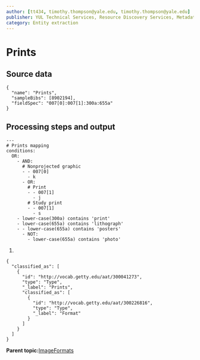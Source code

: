 ```yaml
---
author: [tt434, timothy.thompson@yale.edu, timothy.thompson@yale.edu]
publisher: YUL Technical Services, Resource Discovery Services, Metadata Services Unit
category: Entity extraction
---
```


# Prints

## Source data

```
{
  "name": "Prints",
  "sampleBibs": [8902194],
  "fieldSpec": "007[0]:007[1]:300a:655a"
}
```

## Processing steps and output

```
---
# Prints mapping
conditions:
  OR:
    - AND:    
      # Nonprojected graphic
      - - 007[0]
        - k
      - OR:
        # Print
        - - 007[1]
          - j
        # Study print
        - - 007[1]
          - s
    - lower-case(300a) contains 'print'
    - lower-case(655a) contains 'lithograph'
    - - lower-case(655a) contains 'posters'
      - NOT:
        - lower-case(655a) contains 'photo'
```

1.  
```
{
  "classified_as": [
    {
      "id": "http://vocab.getty.edu/aat/300041273",
      "type": "Type",
      "_label": "Prints",
      "classified_as": [
        {
          "id": "http://vocab.getty.edu/aat/300226816",
          "type": "Type",
          "_label": "Format"
        }
      ]
    }
  ]    		
}
```

**Parent topic:**[ImageFormats](../../concepts/supertypes/imageformats.md)

